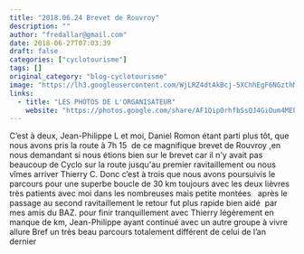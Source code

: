 ```yaml
---
title: "2018.06.24 Brevet de Rouvroy"
description: ""
author: "fredallar@gmail.com"
date: 2018-06-27T07:03:39
draft: false
categories: ["cyclotourisme"]
tags: []
original_category: "blog-cyclotourisme"
image: "https://lh3.googleusercontent.com/WjLRZ4dtAkBcj-5XChhEgF6NGzthMhurVIU2HSb-EbAibcIG2uwHqzyQHPYo_s6jr0smV5HHctJG3lv9tJsA_Acx9LgyNVP4JQjt098YZjqk3iEYYUkxjwA3R3up9c5UMnP0wGCG0XE=w634-h947-no"
links:
  - title: "LES PHOTOS DE L'ORGANISATEUR"
    website: "https://photos.google.com/share/AF1QipOrhfbSsQJ4GiOum4MEFQjOrMPxkzaaVv0QoTmme_UizzLGGV-2xZbws6UcLViYyA?key=OGxHbkF3cnZMbnJnV3hrVFh6b01LMnljbXE1ZzFn"
---
```


C’est à deux, Jean-Philippe L et moi, Daniel Romon étant parti plus tôt, que nous avons pris la route à 7h 15 &nbsp;de ce magnifique brevet de Rouvroy ,en nous demandant si nous étions bien sur le brevet car il n'y avait pas beaucoup de Cyclo sur la route jusqu'au premier ravitaillement ou nous vîmes arriver Thierry C.
 Donc c’est à trois que nous avons poursuivis le parcours pour une superbe boucle de 30 km toujours avec les deux lièvres très patients avec moi dans les nombreuses mais petite montées &nbsp;
 après le passage au second ravitaillement le retour fut plus rapide bien aidé &nbsp;par mes amis du BAZ. 
 pour finir tranquillement avec Thierry légèrement en manque de km, Jean-Philippe ayant continué avec un autre groupe à vivre allure 
 Bref un très beau parcours totalement différent de celui de l’an dernier

&nbsp;